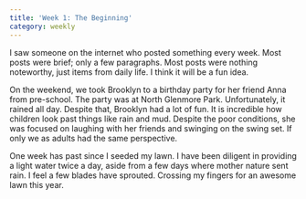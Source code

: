 ```yaml
---
title: 'Week 1: The Beginning'
category: weekly
---
```


I saw someone on the internet who posted something every week. Most posts were brief; only a few paragraphs. Most posts were nothing noteworthy, just items from daily life. I think it will be a fun idea.

On the weekend, we took Brooklyn to a birthday party for her friend Anna from pre-school. The party was at North Glenmore Park. Unfortunately, it rained all day. Despite that, Brooklyn had a lot of fun. It is incredible how children look past things like rain and mud. Despite the poor conditions, she was focused on laughing with her friends and swinging on the swing set. If only we as adults had the same perspective.

One week has past since I seeded my lawn. I have been diligent in providing a light water twice a day, aside from a few days where mother nature sent rain. I feel a few blades have sprouted. Crossing my fingers for an awesome lawn this year.
